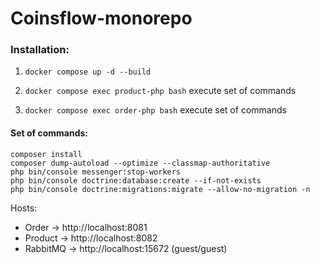 # Coinsflow-monorepo

### Installation:
1) `docker compose up -d --build`

2) `docker compose exec product-php bash`
execute set of commands

3) `docker compose exec order-php bash`
execute set of commands

#### Set of commands:
```
composer install
composer dump-autoload --optimize --classmap-authoritative
php bin/console messenger:stop-workers
php bin/console doctrine:database:create --if-not-exists
php bin/console doctrine:migrations:migrate --allow-no-migration -n
```

Hosts:
* Order → http://localhost:8081
* Product → http://localhost:8082
* RabbitMQ → http://localhost:15672 (guest/guest)

